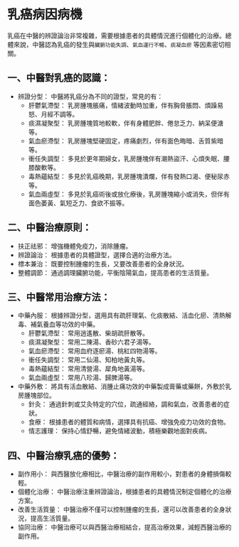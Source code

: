 # 乳癌病因病機

乳癌在中醫的辨證論治非常複雜，需要根據患者的具體情況進行個體化的治療。總體來說，中醫認為乳癌的發生與`臟腑功能失調`、`氣血運行不暢`、`痰凝血瘀` 等因素密切相關。

## 一、中醫對乳癌的認識：

- 辨證分型： 中醫將乳癌分為不同的證型，常見的有：
  - 肝鬱氣滯型： 乳房腫塊脹痛，情緒波動時加重，伴有胸脅脹悶、煩躁易怒、月經不調等。
  - 痰濕凝聚型： 乳房腫塊質地較軟，伴有身體肥胖、倦怠乏力、納呆便溏等。
  - 氣血瘀滯型： 乳房腫塊堅硬固定，疼痛劇烈，伴有面色晦暗、舌質紫暗等。
  - 衝任失調型： 多見於更年期婦女，乳房腫塊伴有潮熱盜汗、心煩失眠、腰膝酸軟等。
  - 毒熱蘊結型： 多見於乳癌晚期，乳房腫塊潰爛，伴有發熱口渴、便秘尿赤等。
  - 氣血兩虛型： 多見於乳癌術後或放化療後，乳房腫塊縮小或消失，但伴有面色萎黃、氣短乏力、食欲不振等。

## 二、中醫治療原則：
- 扶正祛邪： 增強機體免疫力，消除腫瘤。
- 辨證論治： 根據患者的具體證型，選擇合適的治療方法。
- 標本兼治： 既要控制腫瘤的生長，又要改善患者的全身狀況。
- 整體調節： 通過調理臟腑功能，平衡陰陽氣血，提高患者的生活質量。

## 三、中醫常用治療方法：
- 中藥內服： 根據辨證分型，選用具有疏肝理氣、化痰散結、活血化瘀、清熱解毒、補氣養血等功效的中藥。
  - 肝鬱氣滯型： 常用逍遙散、柴胡疏肝散等。
  - 痰濕凝聚型： 常用二陳湯、香砂六君子湯等。
  - 氣血瘀滯型： 常用血府逐瘀湯、桃紅四物湯等。
  - 衝任失調型： 常用二仙湯、知柏地黃丸等。
  - 毒熱蘊結型： 常用清營湯、犀角地黃湯等。
  - 氣血兩虛型： 常用八珍湯、歸脾湯等。
- 中藥外敷： 將具有活血散結、消腫止痛功效的中藥製成膏藥或藥餅，外敷於乳房腫塊部位。
  - 針灸： 通過針刺或艾灸特定的穴位，疏通經絡，調和氣血，改善患者的症狀。
  - 食療： 根據患者的體質和病情，選擇具有抗癌、增強免疫力功效的食物。
  - 情志護理： 保持心情舒暢，避免情緒波動，積極樂觀地面對疾病。

## 四、中醫治療乳癌的優勢：
- 副作用小： 與西醫放化療相比，中醫治療的副作用較小，對患者的身體損傷較輕。
- 個體化治療： 中醫治療注重辨證論治，根據患者的具體情況制定個體化的治療方案。
- 改善生活質量： 中醫治療不僅可以控制腫瘤的生長，還可以改善患者的全身狀況，提高生活質量。
- 協同治療： 中醫治療可以與西醫治療相結合，提高治療效果，減輕西醫治療的副作用。